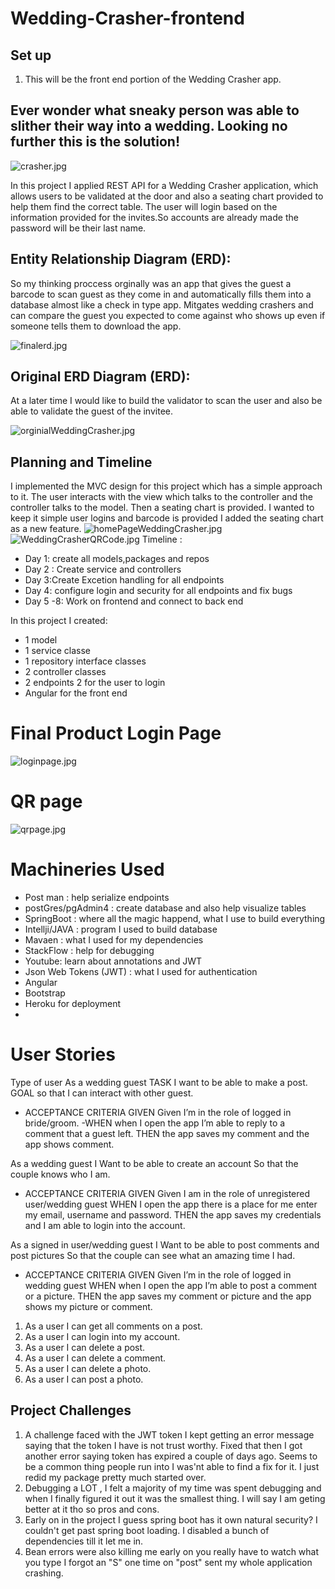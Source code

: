 # Wedding-Crasher-frontend



## Set up 
1. This will be the front end portion of the Wedding Crasher app.


## **Ever wonder what sneaky person was able to slither their way into a wedding. Looking no further this is the solution!**

![crasher.jpg](./front-wedding-crasher/src/assets/images/crasher.jpg)

In this project I applied REST API for a Wedding Crasher application, which allows users to be validated at the door and also a seating chart provided to help them find the correct table. The user will login based on the information provided for the invites.So accounts are already made the password will be their last name.

## Entity Relationship Diagram (ERD):
So my thinking proccess orginally was an app that gives the guest a barcode to scan guest as they come in and automatically fills them into a database almost like a check in type app. Mitgates wedding crashers and can compare the guest you expected to come against who shows up even if someone tells them to download the app. 

![finalerd.jpg](/planning/finalerd.jpg)

## Original ERD Diagram (ERD):
At a later time I would like to build the validator to scan the user and also be able to validate the guest of the invitee.

![orginialWeddingCrasher.jpg](/planning/orginialWeddingCrasher.jpg)

## Planning and Timeline
I implemented the MVC design for this project which has a simple approach to it. The user interacts with the view which talks to the controller and the controller talks to the model. Then a seating chart is provided. I wanted to keep it simple user logins and barcode is provided I added the seating chart as a new feature.
![homePageWeddingCrasher.jpg](/planning/homePageWeddingCrasher.jpg)
![WeddingCrasherQRCode.jpg](/planning/WeddingCrasherQRCode.jpg)
Timeline :
- Day 1: create all models,packages and repos  
- Day 2 : Create service and controllers 
- Day 3:Create Excetion handling for all endpoints 
- Day 4: configure login and security for all endpoints and fix bugs 
- Day 5 -8: Work on frontend and connect to back end

In this project I created:
- 1 model
- 1 service classe
- 1 repository interface classes
- 2 controller classes 
- 2 endpoints 2  for the user to login
- Angular for the front end

# Final Product  Login Page

![loginpage.jpg](/planning/loginpage.jpg)

# QR page 
![qrpage.jpg](/planning/qrpage.jpg)

# Machineries Used

 - Post man : help serialize endpoints
 - postGres/pgAdmin4 : create database and also help visualize tables
 - SpringBoot : where all the magic happend, what I use to build everything
 - Intellji/JAVA : program I used to build database
 - Mavaen : what I used for my dependencies
 - StackFlow : help for debugging
 - Youtube: learn about annotations and JWT
 - Json Web Tokens (JWT) : what I used for authentication
 - Angular
 - Bootstrap
 - Heroku for deployment
 - 

 # User Stories
Type of user As a wedding guest
TASK I want to be able to make a post. 
GOAL so that I can interact with other guest.
- ACCEPTANCE CRITERIA
GIVEN Given I’m in the role of logged in bride/groom.
-WHEN when I open the app I’m able to reply to a comment that a guest left.
THEN the app saves my comment and the app shows comment.

As a wedding guest
I Want to be able to create an account
So that the couple knows who I am.
- ACCEPTANCE CRITERIA
GIVEN Given I am in the role of unregistered user/wedding guest
WHEN I open the app there is a place for me enter my email, username and password.
THEN the app saves my credentials and I am able to login into the account.


As a signed in user/wedding guest
I Want to be able to post comments and post pictures
So that the couple can see what an amazing time I had.
- ACCEPTANCE CRITERIA
GIVEN Given I’m in the role of logged in wedding guest
WHEN when I open the app I’m able to post a comment or a picture.
THEN the app saves my comment or picture and the app shows my picture or comment.

1. As a user I can get all comments on a post.
1. As a user I can  login into my account.
1. As a user I can delete a post.
1. As a user I can delete a comment.
1. As a user I can delete a photo.
1. As a user I can post a photo.


## Project Challenges

1. A challenge faced with the JWT token I kept getting an error message saying that the token I have is not trust worthy. Fixed that then I got another error saying token has expired a couple of days ago. Seems to be a common thing people run into I was'nt able to find a fix for it. I just redid my package pretty much started over.
2. Debugging a LOT , I felt a majority of my time was spent debugging and when I finally figured it out it was the smallest thing. I will say I am geting better at it tho so pros and cons.
3. Early on in the project I guess spring boot has it own natural security? I couldn't get past spring boot loading. I disabled a bunch of dependencies till it let me in.
4. Bean errors were also killing me early on you really have to watch what you type I forgot an "S" one time on "post" sent my whole application crashing.


